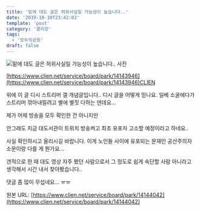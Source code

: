 ```yaml
---
title: '밑에 대도 글은 허위사실일 가능성이 높습니다..'
date: '2019-10-10T23:42:02'
template: 'post'
category: '클리앙'
tags: 
  - '모두의공원'
draft: false
---
```


![밑에 대도 글은 허위사실일 가능성이 높습니다.. 사진](https://cdn.clien.net/web/api/file/F01/9109823/424b5f18c97225.jpg?w=780&h=30000)

[https://www.clien.net/service/board/park/14143946](https://www.clien.net/service/board/park/14143946)CLIEN

  

위에 이 글 디시 스트리머 갤 개념글입니다.. 디시 글을 어떻게 믿나요. 일베 소굴에다가 스트리머 깎아내릴려고 별에 별짓 다하는 덴데요...

  

제가 어제 방송을 모두 확인한 건 아니지만

  

안그래도 지금 대도서관이 트위치 방송켜고 최초 유포자 고소할 예정이라고 하네요..

  

사실 확인하시고 올리시길 바랍니다. 이게 노인들 사이에 유포되는 문재인 공산주의자 소문이랑 다를 게 뭔가요...

  

갠적으로 한 때 대도 영상 자주 봤던 사람으로서 그 정도로 쉽게 속단할 사람 아니라고 생각해서 시간 내서 찾아봤습니다..

  

댓글 좀 많이 무섭네요... ㅠㅠ

원본 URL: [https://www.clien.net/service/board/park/14144042](https://www.clien.net/service/board/park/14144042)